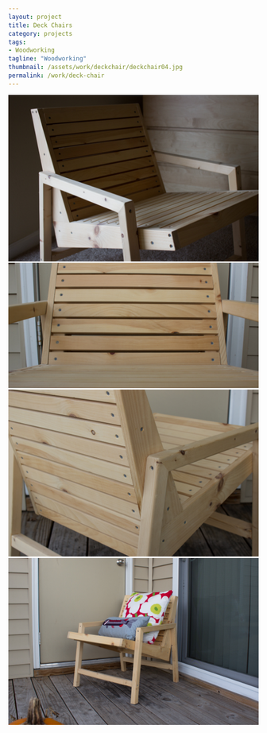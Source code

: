 ```yaml
---
layout: project
title: Deck Chairs
category: projects
tags:
- Woodworking
tagline: "Woodworking"
thumbnail: /assets/work/deckchair/deckchair04.jpg
permalink: /work/deck-chair
---
```


[![](/assets/work/deckchair/deckchair01.jpg)](/assets/work/deckchair/deckchair01.jpg)
[![](/assets/work/deckchair/deckchair02.jpg)](/assets/work/deckchair/deckchair02.jpg)
[![](/assets/work/deckchair/deckchair03.jpg)](/assets/work/deckchair/deckchair03.jpg)
[![](/assets/work/deckchair/deckchair04.jpg)](/assets/work/deckchair/deckchair04.jpg)
